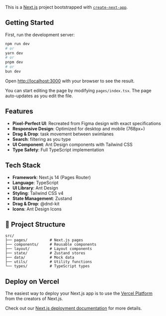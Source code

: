 This is a [Next.js](https://nextjs.org) project bootstrapped with [`create-next-app`](https://nextjs.org/docs/pages/api-reference/create-next-app).

## Getting Started

First, run the development server:

```bash
npm run dev
# or
yarn dev
# or
pnpm dev
# or
bun dev
```

Open [http://localhost:3000](http://localhost:3000) with your browser to see the result.

You can start editing the page by modifying `pages/index.tsx`. The page auto-updates as you edit the file.


##  Features

- **Pixel-Perfect UI**: Recreated from Figma design with exact specifications
- **Responsive Design**: Optimized for desktop and mobile (768px+)
- **Drag & Drop**: task movement between swimlanes
- **Search**: filtering as you type
- **UI Component**: Ant Design components with Tailwind CSS
- **Type Safety**: Full TypeScript implementation


## Tech Stack

- **Framework**: Next.js 14 (Pages Router)
- **Language**: TypeScript
- **UI Library**: Ant Design
- **Styling**: Tailwind CSS v4
- **State Management**: Zustand
- **Drag & Drop**: @dnd-kit
- **Icons**: Ant Design Icons


## 📁 Project Structure

```
src/
├── pages/          # Next.js pages
├── components/     # Reusable components
├── layout/         # Layout components
├── state/          # Zustand stores
├── data/           # Mock data
├── utils/          # Utility functions
└── types/          # TypeScript types
```


## Deploy on Vercel

The easiest way to deploy your Next.js app is to use the [Vercel Platform](https://vercel.com/new?utm_medium=default-template&filter=next.js&utm_source=create-next-app&utm_campaign=create-next-app-readme) from the creators of Next.js.

Check out our [Next.js deployment documentation](https://nextjs.org/docs/pages/building-your-application/deploying) for more details.

